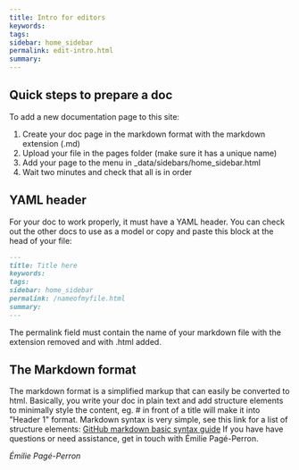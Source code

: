 ```yaml
---
title: Intro for editors
keywords:
tags:
sidebar: home_sidebar
permalink: edit-intro.html
summary:
---
```


## Quick steps to prepare a doc
To add a new documentation page to this site:

1. Create your doc page in the markdown format with the markdown extension (.md)  
2. Upload your file in the pages folder (make sure it has a unique name)  
3. Add your page to the menu in \_data/sidebars/home_sidebar.html  
4. Wait two minutes and check that all is in order  

## YAML header
For your doc to work properly, it must have a YAML header. You can check out the other docs to use as a model or copy and paste this block at the head of your file:  

```md
---
title: Title here
keywords:
tags:
sidebar: home_sidebar
permalink: /nameofmyfile.html
summary:
---
````
The permalink field must contain the name of your markdown file with the extension removed and with .html added.

## The Markdown format
The markdown format is a simplified markup that can easily be converted to html. Basically, you write your doc in plain text and add structure elements to minimally style the content, eg. \# in front of a title will make it into "Header 1" format. Markdown syntax is very simple, see this link for a list of structure elements:
[GitHub markdown basic syntax guide](https://guides.github.com/features/mastering-markdown/#syntax)
If you have have questions or need assistance, get in touch with Émilie Pagé-Perron.

*Émilie Pagé-Perron*
